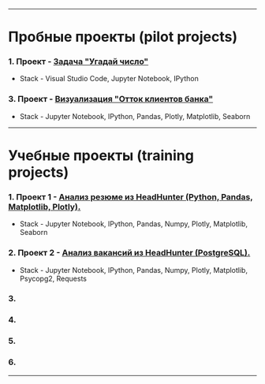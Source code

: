 
---

# Пробные проекты (pilot projects)

  ### 1. Проект - [Задача "Угадай число"]()
  
  * Stack - Visual Studio Code, Jupyter Notebook, IPython
    
  ### 3. Проект - [Визуализация "Отток клиентов банка" ]()

  * Stack - Jupyter Notebook, IPython, Pandas, Plotly, Matplotlib, Seaborn

---

# Учебные проекты (training projects)

  ### 1. Проект 1 - [Анализ резюме из HeadHunter (Python, Pandas, Matplotlib, Plotly).]()

  * Stack - Jupyter Notebook, IPython, Pandas, Numpy, Plotly, Matplotlib, Seaborn
  
  ### 2. Проект 2 - [Анализ вакансий из HeadHunter (PostgreSQL).]()

  * Stack - Jupyter Notebook, IPython, Pandas, Numpy, Plotly, Matplotlib, Psycopg2, Requests
  
  ### 3. 


  
  ### 4. 


  
  ### 5. 


  
  ### 6. 

---
